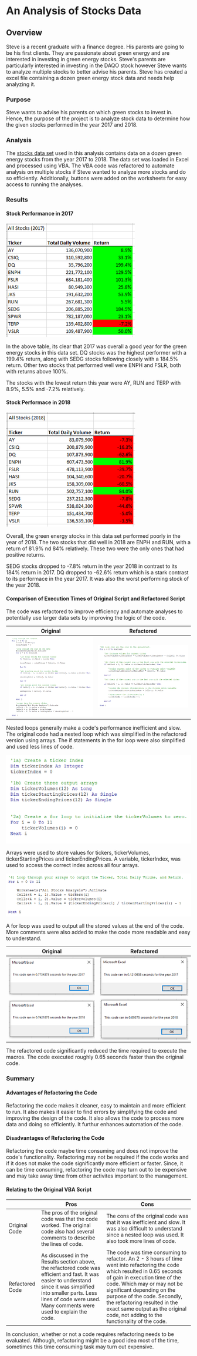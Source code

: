 # An Analysis of Stocks Data 

## Overview 

Steve is a recent graduate with a finance degree. His parents are going to be his first clients. They are passionate about green energy and are interested in investing in green energy stocks. Steve's parents are particularly interested in investing in the DAQO stock however Steve wants to analyze multiple stocks to better advise his parents. Steve has created a excel file containing a dozen green energy stock data and needs help analyzing it. 

### Purpose

Steve wants to advise his parents on which green stocks to invest in. Hence, the purpose of the project is to analyze stock data to determine how the given stocks performed in the year 2017 and 2018. 

### Analysis

The [stocks data set](VBA_Challenge.xlsm) used in this analysis contains data on a dozen green energy stocks from the year 2017 to 2018. The data set was loaded in Excel and processed using VBA. The VBA code was refactored to automate analysis on multiple stocks if Steve wanted to analyze more stocks and do so efficiently. Additionally, buttons were added on the worksheets for easy access to running the analyses.   

### Results

#### Stock Performance in 2017
![Stocks Analysis Table for 2017](Resources/Extra/AllStocksAnalysis_Table_2017.PNG)

In the above table, its clear that 2017 was overall a good year for the green energy stocks in this data set. DQ stocks was the highest performer with a 199.4% return, along with SEDG stocks following closely with a 184.5% return. Other two stocks that performed well were ENPH and FSLR, both with returns above 100%. 

The stocks with the lowest return this year were AY, RUN and TERP with 8.9%, 5.5% and -7.2% relatively. 

#### Stock Performace in 2018
![Stocks Analysis Table for 2018](Resources/Extra/AllStocksAnalysis_Table_2018.PNG)

Overall, the green energy stocks in this data set performed poorly in the year of 2018. The two stocks that did well in 2018 are ENPH and RUN, with a return of 81.9% nd 84% relatively. These two were the only ones that had positive returns. 

SEDG stocks dropped to -7.8% return in the year 2018 in contrast to its 184% return in 2017. DQ dropped to -62.6% return which is a stark contrast to its performace in the year 2017. It was also the worst performing stock of the year 2018.


#### Comparison of Execution Times of Original Script and Refactored Script

The code was refactored to improve efficiency and automate analyses to potentially use larger data sets by improving the logic of the code. 

Original | Refactored
---------|-----------
![Origical Code](Resources/Extra/Original_NestedLoop.PNG) | ![Refactored Code](Resources/Extra/Refactored_Loop.PNG)
Nested loops generally make a code's performance inefficient and slow. The original code had a nested loop which was simplified in the refactored version using arrays. The if statements in the for loop were also simplified and used less lines of code. 

![Refactored Arrays](Resources/Extra/Refactored_Arrays.PNG)

Arrays were used to store values for tickers, tickerVolumes, tickerStartingPrices and tickerEndingPrices. A variable, tickerIndex, was used to access the correct index across all four arrays. 

![Refactored Output](Resources/Extra/Refactored_Output.PNG)

A for loop was used to output all the stored values at the end of the code. More comments were also added to make the code more readable and easy to understand. 


Original | Refactored
---------|-----------
![Execution Time for 2017 Analysis Using Original Script](Resources/Extra/VBA_Original_2017.PNG) |  ![Execution Time for 2017 Analysis Using Refactored Script](Resources/VBA_Challenge_2017.PNG)
![Execution Time for 2018 Analysis Using Original Script](Resources/Extra/VBA_Original_2018.PNG) |![Execution Time for 2018 Analysis Using Refactored Script](Resources/VBA_Challenge_2018.PNG)

The refactored code significantly reduced the time required to execute the macros. The code executed roughly 0.65 seconds faster than the original code. 

### Summary

#### Advantages of Refactoring the Code

Refactoring the code makes it cleaner, easy to maintain and more efficient to run. It also makes it easier to find errors by simplifying the code and improving the design of the code. It also allows the code to process more data and doing so efficiently. It furthur enhances automation of the code.   

#### Disadvantages of Refactoring the Code

Refactoring the code maybe time consuming and does not improve the code's functionality. Refactoring may not be required if the code works and if it does not make the code significantly more efficient or faster. Since, it can be time consuming, refactoring the code may turn out to be expensive and may take away time from other activites important to the management.  

#### Relating to the Original VBA Script
|       | Pros | Cons |
   |-------|------|------|
   | Original Code    |The pros of the original code was that the code worked. The original code also had several comments to describe the lines of code. |The cons of the original code was that it was inefficient and slow. It was also difficult to understand since a nested loop was used. It also took more lines of code. |
   | Refactored Code|As discussed in the Results section above, the refactored code was efficient and fast. It was easier to understand since it was simplified into smaller parts. Less lines of code were used. Many comments were used to explain the code. | The code was time consuming to refactor. An 2 - 3 hours of time went into refactoring the code which resulted in 0.65 seconds of gain in execution time of the code. Which may or may not be significant depending on the purpose of the code. Secondly, the refactoring resulted in the exact same output as the original code, not adding to the functionality of the code. 

In conclusion, whether or not a code requires refactoring needs to be evaluated. Although, refactoring might be a good idea most of the time, sometimes this time consuming task may turn out expensive.    



